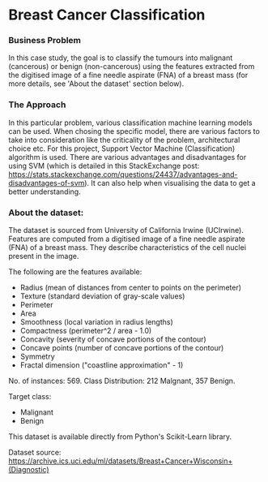 # Breast Cancer Classification
### Business Problem
In this case study, the goal is to classify the tumours into malignant (cancerous) or benign (non-cancerous) using the features extracted from the digitised image of a fine needle aspirate (FNA) of a breast mass (for more details, see 'About the dataset' section below).

### The Approach
In this particular problem, various classification machine learning models can be used. When chosing the specific model, there are various factors to take into consideration like the criticality of the problem, architectural choice etc. For this project, Support Vector Machine (Classification) algorithm is used. There are various advantages and disadvantages for using SVM (which is detailed in this StackExchange post:  https://stats.stackexchange.com/questions/24437/advantages-and-disadvantages-of-svm). It can also help when visualising the data to get a better understanding.

### About the dataset:
The dataset is sourced from University of California Irwine (UCIrwine). Features are computed from a digitised image of a fine needle aspirate (FNA) of a breast mass. They describe characteristics of the cell nuclei present in the image.

The following are the features available:
* Radius (mean of distances from center to points on the perimeter)
* Texture (standard deviation of gray-scale values)
* Perimeter
* Area
* Smoothness (local variation in radius lengths)
* Compactness (perimeter^2 / area - 1.0)
* Concavity (severity of concave portions of the contour)
* Concave points (number of concave portions of the contour)
* Symmetry
* Fractal dimension ("coastline approximation" - 1)

No. of instances: 569.
Class Distribution: 212 Malgnant, 357 Benign.

Target class:
* Malignant
* Benign

This dataset is available directly from Python's Scikit-Learn library.

Dataset source: https://archive.ics.uci.edu/ml/datasets/Breast+Cancer+Wisconsin+(Diagnostic)
